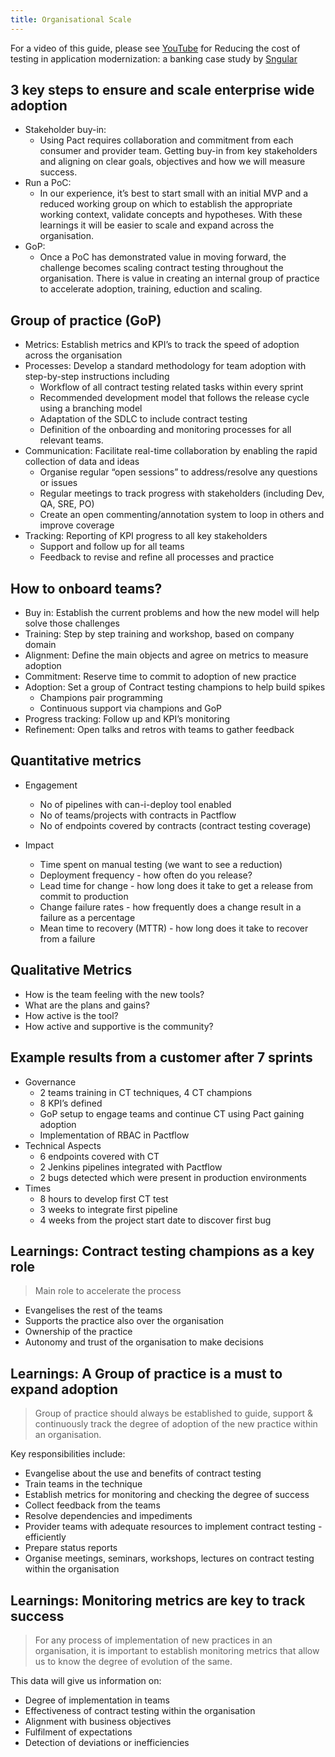 ```yaml
---
title: Organisational Scale
---
```


For a video of this guide, please see [YouTube](https://www.youtube.com/watch?v=LyVSmRtwFkc) for Reducing the cost of testing in application modernization: a banking case study by [Sngular](https://www.sngular.com/)

## 3 key steps to ensure and scale enterprise wide adoption

- Stakeholder buy-in:
  - Using Pact requires collaboration and commitment from each consumer and provider team. Getting buy-in from key stakeholders and aligning on clear goals, objectives and how we will measure success.
- Run a PoC:
  - In our experience, it’s best to start small with an initial MVP and a reduced working group on which to establish the appropriate working context, validate concepts and hypotheses. With these learnings it will be easier to scale and expand across the organisation.
- GoP:
  - Once a PoC has demonstrated value in moving forward, the challenge becomes scaling contract testing throughout the organisation. There is value in creating an internal group of practice to accelerate adoption, training, eduction and scaling.

## Group of practice (GoP)

- Metrics: Establish metrics and KPI’s to track the speed of adoption across the organisation
- Processes: Develop a standard methodology for team adoption with step-by-step instructions including
  - Workflow of all contract testing related tasks within every sprint
  - Recommended development model that follows the release cycle using a branching model
  - Adaptation of the SDLC to include contract testing
  - Definition of the onboarding and monitoring processes for all relevant teams.
- Communication: Facilitate real-time collaboration by enabling the rapid collection of data and ideas
  - Organise regular “open sessions” to address/resolve any questions or issues
  - Regular meetings to track progress with stakeholders (including Dev, QA, SRE, PO)
  - Create an open commenting/annotation system to loop in others and improve coverage
- Tracking: Reporting of KPI progress to all key stakeholders
  - Support and follow up for all teams
  - Feedback to revise and refine all processes and practice

## How to onboard teams?

- Buy in: Establish the current problems and how the new model will help solve those challenges
- Training: Step by step training and workshop, based on company domain
- Alignment: Define the main objects and agree on metrics to measure adoption
- Commitment: Reserve time to commit to adoption of new practice
- Adoption: Set a group of Contract testing champions to help build spikes
  - Champions pair programming
  - Continuous support via champions and GoP
- Progress tracking: Follow up and KPI’s monitoring
- Refinement: Open talks and retros with teams to gather feedback

## Quantitative metrics

- Engagement
  - No of pipelines with can-i-deploy tool enabled
  - No of teams/projects with contracts in Pactflow
  - No of endpoints covered by contracts (contract testing coverage)

- Impact
  - Time spent on manual testing (we want to see a reduction)
  - Deployment frequency - how often do you release?
  - Lead time for change - how long does it take to get a release from commit to production
  - Change failure rates - how frequently does a change result in a failure as a percentage
  - Mean time to recovery (MTTR) - how long does it take to recover from a failure

## Qualitative Metrics

- How is the team feeling with the new tools?
- What are the plans and gains?
- How active is the tool?
- How active and supportive is the community?

## Example results from a customer after 7 sprints

- Governance
  - 2 teams training in CT techniques, 4 CT champions
  - 8 KPI’s defined
  - GoP setup to engage teams and continue CT using Pact gaining adoption
  - Implementation of RBAC in Pactflow
- Technical Aspects
  - 6 endpoints covered with CT
  - 2 Jenkins pipelines integrated with Pactflow
  - 2 bugs detected which were present in production environments
- Times
  - 8 hours to develop first CT test
  - 3 weeks to integrate first pipeline
  - 4 weeks from the project start date to discover first bug

## Learnings: Contract testing champions as a key role

> Main role to accelerate the process

- Evangelises the rest of the teams
- Supports the practice also over the organisation
- Ownership of the practice
- Autonomy and trust of the organisation to make decisions

## Learnings: A Group of practice is a must to expand adoption

  >Group of practice should always be established to guide, support & continuously track the degree of adoption of the new practice within an organisation.
  
Key responsibilities include:

- Evangelise about the use and benefits of contract testing
- Train teams in the technique
- Establish metrics for monitoring and checking the degree of success
- Collect feedback from the teams
- Resolve dependencies and impediments
- Provider teams with adequate resources to implement contract testing - efficiently
- Prepare status reports
- Organise meetings, seminars, workshops, lectures on contract testing within the organisation

## Learnings: Monitoring metrics are key to track success

>For any process of implementation of new practices in an organisation, it is important to establish monitoring metrics that allow us to know the degree of evolution of the same.

This data will give us information on:

- Degree of implementation in teams
- Effectiveness of contract testing within the organisation
- Alignment with business objectives
- Fulfilment of expectations
- Detection of deviations or inefficiencies
